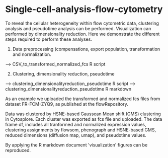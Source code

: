 # Single-cell-analysis-flow-cytometry
To reveal the cellular heterogeneity within flow cytometric data, clustering analysis and pseudotime analysis can be performed. Visualization can performed by dimensionality reduction. Here we demonstrate the different steps required to perform these analyses.

1. Data preprocessing (compensations, export population, transformation and normalization.

--> CSV_to_transformed_normalized_fcs R script

2. Clustering, dimensionality reduction, pseudotime

--> clustering_dimensionalityreduction_pseudotime R script
--> clustering_dimensionalityreduction_pseudotime R markdown

As an example we uploaded the transformed and normalized fcs files from dataset FR-FCM-ZYQ9, as published at the flowRepository. 

Data was clustered by HSNE-based Gaussean Mean shift (GMS) clustering in Cytosplore. Each cluster was exported as fcs file and uploaded.
The data frame df, includes all tranformed and normalized expression values, clustering assignments by flowsom, phenograph and HSNE-based GMS, reduced dimensions (diffusion map, umap), and pseudotime values.

By applying the R markdown document 'visualization' figures can be reproduced.






